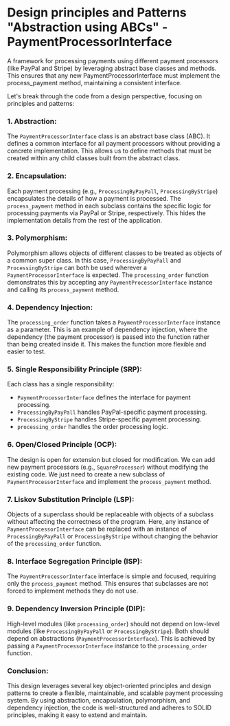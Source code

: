 # Design principles and Patterns "Abstraction using ABCs"  - PaymentProcessorInterface
A framework for processing payments using different payment processors (like PayPal and Stripe) by leveraging abstract base classes and methods. This ensures that any new PaymentProcessorInterface must implement the process_payment method, maintaining a consistent interface.


Let's break through the code from a design perspective, focusing on principles and patterns:

### 1. **Abstraction**:
The `PaymentProcessorInterface` class is an abstract base class (ABC). It defines a common interface for all payment processors without providing a concrete implementation. This allows us to define methods that must be created within any child classes built from the abstract class.

### 2. **Encapsulation**:
Each payment processing (e.g., `ProcessingByPayPall`, `ProcessingByStripe`) encapsulates the details of how a payment is processed. The `process_payment` method in each subclass contains the specific logic for processing payments via PayPal or Stripe, respectively. This hides the implementation details from the rest of the application.

### 3. **Polymorphism**:
Polymorphism allows objects of different classes to be treated as objects of a common super class. In this case, `ProcessingByPayPall` and `ProcessingByStripe` can both be used wherever a `PaymentProcessorInterface` is expected. The `processing_order` function demonstrates this by accepting any `PaymentProcessorInterface` instance and calling its `process_payment` method.

### 4. **Dependency Injection**:
The `processing_order` function takes a `PaymentProcessorInterface` instance as a parameter. This is an example of dependency injection, where the dependency (the payment processor) is passed into the function rather than being created inside it. This makes the function more flexible and easier to test.

### 5. **Single Responsibility Principle (SRP)**:
Each class has a single responsibility:
- `PaymentProcessorInterface` defines the interface for payment processing.
- `ProcessingByPayPall` handles PayPal-specific payment processing.
- `ProcessingByStripe` handles Stripe-specific payment processing.
- `processing_order` handles the order processing logic.

### 6. **Open/Closed Principle (OCP)**:
The design is open for extension but closed for modification. We can add new payment processors (e.g., `SquareProcessor`) without modifying the existing code. We just need to create a new subclass of `PaymentProcessorInterface` and implement the `process_payment` method.

### 7. **Liskov Substitution Principle (LSP)**:
Objects of a superclass should be replaceable with objects of a subclass without affecting the correctness of the program. Here, any instance of `PaymentProcessorInterface` can be replaced with an instance of `ProcessingByPayPall` or `ProcessingByStripe` without changing the behavior of the `processing_order` function.

### 8. **Interface Segregation Principle (ISP)**:
The `PaymentProcessorInterface` interface is simple and focused, requiring only the `process_payment` method. This ensures that subclasses are not forced to implement methods they do not use.

### 9. **Dependency Inversion Principle (DIP)**:
High-level modules (like `processing_order`) should not depend on low-level modules (like `ProcessingByPayPall` or `ProcessingByStripe`). Both should depend on abstractions (`PaymentProcessorInterface`). This is achieved by passing a `PaymentProcessorInterface` instance to the `processing_order` function.

### Conclusion:
This design leverages several key object-oriented principles and design patterns to create a flexible, maintainable, and scalable payment processing system. By using abstraction, encapsulation, polymorphism, and dependency injection, the code is well-structured and adheres to SOLID principles, making it easy to extend and maintain.
